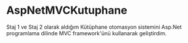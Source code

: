 # AspNetMVCKutuphane
Staj 1 ve Staj 2 olarak aldığım Kütüphane otomasyon sistemini Asp.Net programlama dilinde MVC framework'ünü kullanarak geliştirdim.
